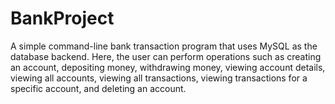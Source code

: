 # BankProject

A simple command-line bank transaction program that uses MySQL as the database backend. Here, the user can perform operations such as creating an account, depositing money, withdrawing money, viewing account details, viewing all accounts, viewing all transactions, viewing transactions for a specific account, and deleting an account.
